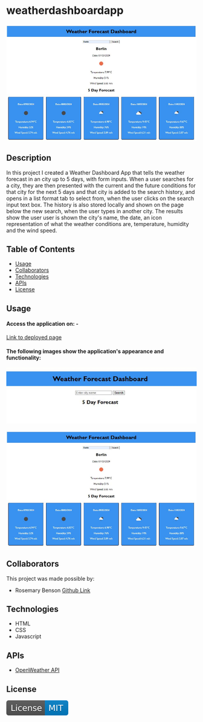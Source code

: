 # weatherdashboardapp

![Weather opening](./assets/mainweatherrr.JPG)

## Description

In this project I created a Weather Dashboard App that tells the weather forecast in an city up to 5 days, with form inputs. When a user searches for a city, they are then presented with the current and the future conditions for that city for the next 5 days and that city is added to the search history, and opens in a list format tab to select from, when the user clicks on the search input text box. The history is also stored locally and shown on the page below the new search, when the user types in another city. The results show the user user is shown the city's name, the date, an icon representation of what the weather conditions are, temperature, humidity and the wind speed.

## Table of Contents 

- [Usage](#usage)
- [Collaborators](#collaborators)
- [Technologies](#technologies)
- [APIs](#apis)
- [License](#license)

## Usage

#### Access the application on: - 

[Link to deployed page](https://rosebenson.github.io/weatherdashboardapp/)

#### The following images show the application's appearance and functionality:

![weatherapp - search page](./assets/weatherrr222.JPG)

![Weatherapp- results page](./assets/mainweatherrr.JPG)

## Collaborators 
This project was made possible by:

- Rosemary Benson [Github Link](https://github.com/RoseBenson)

## Technologies 

- HTML
- CSS
- Javascript

## APIs 

- [OpenWeather API](https://openweathermap.org/)

## License

![MIT License](./assets/License-MIT-blue.svg)


